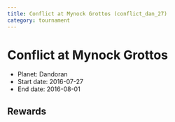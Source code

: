 ```yaml
---
title: Conflict at Mynock Grottos (conflict_dan_27)
category: tournament
---
```

# Conflict at Mynock Grottos

  * Planet: Dandoran
  * Start date: 2016-07-27
  * End date: 2016-08-01

## Rewards

